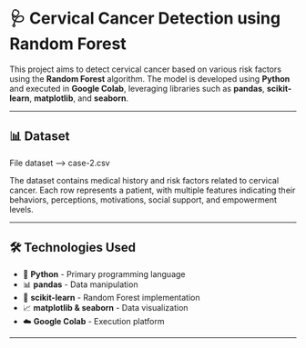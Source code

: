 # 🩺 Cervical Cancer Detection using Random Forest

This project aims to detect cervical cancer based on various risk factors using the **Random Forest** algorithm. The model is developed using **Python** and executed in **Google Colab**, leveraging libraries such as **pandas**, **scikit-learn**, **matplotlib**, and **seaborn**.

---

## 📊 Dataset
File dataset --> case-2.csv

The dataset contains medical history and risk factors related to cervical cancer. Each row represents a patient, with multiple features indicating their behaviors, perceptions, motivations, social support, and empowerment levels.

---

## 🛠️ Technologies Used
- 🐍 **Python** - Primary programming language  
- 📊 **pandas** - Data manipulation  
- 🧠 **scikit-learn** - Random Forest implementation  
- 📈 **matplotlib & seaborn** - Data visualization  
- ☁️ **Google Colab** - Execution platform

---
